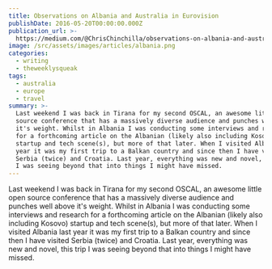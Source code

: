 ```yaml
---
title: Observations on Albania and Australia in Eurovision
publishDate: 2016-05-20T00:00:00.000Z
publication_url: >-
  https://medium.com/@ChrisChinchilla/observations-on-albania-and-australia-in-eurovision-b09be9e1c9b9#.pgltgcs8z
image: /src/assets/images/articles/albania.png
categories:
  - writing
  - theweeklysqueak
tags:
  - australia
  - europe
  - travel
summary: >-
  Last weekend I was back in Tirana for my second OSCAL, an awesome little open
  source conference that has a massively diverse audience and punches well above
  it's weight. Whilst in Albania I was conducting some interviews and research
  for a forthcoming article on the Albanian (likely also including Kosovo)
  startup and tech scene(s), but more of that later. When I visited Albania last
  year it was my first trip to a Balkan country and since then I have visited
  Serbia (twice) and Croatia. Last year, everything was new and novel, this trip
  I was seeing beyond that into things I might have missed.
---
```


Last weekend I was back in Tirana for my second OSCAL, an awesome little open source conference that has a massively diverse audience and punches well above it's weight. Whilst in Albania I was conducting some interviews and research for a forthcoming article on the Albanian (likely also including Kosovo) startup and tech scene(s), but more of that later. When I visited Albania last year it was my first trip to a Balkan country and since then I have visited Serbia (twice) and Croatia. Last year, everything was new and novel, this trip I was seeing beyond that into things I might have missed.

